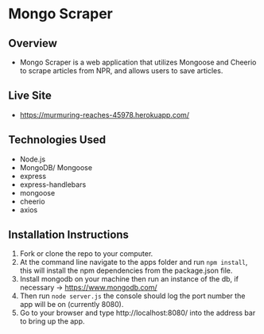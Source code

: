 # Mongo Scraper

## Overview
- Mongo Scraper is a web application that utilizes Mongoose and Cheerio to scrape articles from NPR, and allows users to save articles.

## Live Site
- https://murmuring-reaches-45978.herokuapp.com/

## Technologies Used
- Node.js
- MongoDB/ Mongoose
- express
- express-handlebars
- mongoose
- cheerio
- axios

## Installation Instructions

1. Fork or clone the repo to your computer. 
2. At the command line navigate to the apps folder and run `npm install`, this will install the npm dependencies from the package.json file.
3. Install mongodb on your machine then run an instance of the db, if necessary -> https://www.mongodb.com/
4. Then run `node server.js` the console should log the port number the app will be on (currently 8080).
5. Go to your browser and type http://localhost:8080/ into the address bar to bring up the app.

